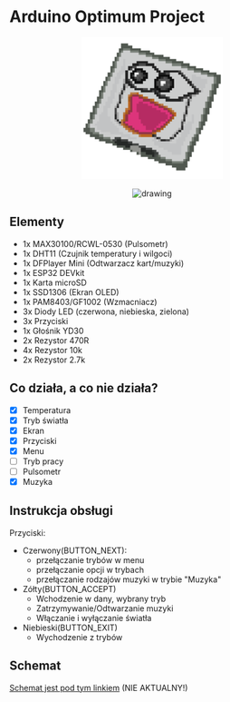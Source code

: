 # Arduino Optimum Project

<p align="center"><img src="readme_files/file1.png" alt="drawing" width="250"/></p>

<p align="center"><img src="readme_files/file2.gif" alt="drawing" width="250"/></p>

## Elementy

- 1x MAX30100/RCWL-0530 (Pulsometr)
- 1x DHT11 (Czujnik temperatury i wilgoci)
- 1x DFPlayer Mini (Odtwarzacz kart/muzyki)
- 1x ESP32 DEVkit
- 1x Karta microSD
- 1x SSD1306 (Ekran OLED)
- 1x PAM8403/GF1002 (Wzmacniacz)
- 3x Diody LED (czerwona, niebieska, zielona)
- 3x Przyciski
- 1x Głośnik YD30
- 2x Rezystor 470R
- 4x Rezystor 10k
- 2x Rezystor 2.7k

## Co działa, a co nie działa?

- [x] Temperatura
- [x] Tryb światła
- [x] Ekran
- [x] Przyciski
- [x] Menu
- [ ] Tryb pracy
- [ ] Pulsometr
- [x] Muzyka

## Instrukcja obsługi

Przyciski:

- Czerwony(BUTTON_NEXT): 
    * przełączanie trybów w menu
    * przełączanie opcji w trybach
    * przełączanie rodzajów muzyki w trybie "Muzyka"
- Zółty(BUTTON_ACCEPT)
    * Wchodzenie w dany, wybrany tryb
    * Zatrzymywanie/Odtwarzanie muzyki
    * Włączanie i wyłączanie światła
- Niebieski(BUTTON_EXIT)
    * Wychodzenie z trybów

## Schemat

[Schemat jest pod tym linkiem](/schematic_diagram/optimum-project.pdf) (NIE AKTUALNY!)